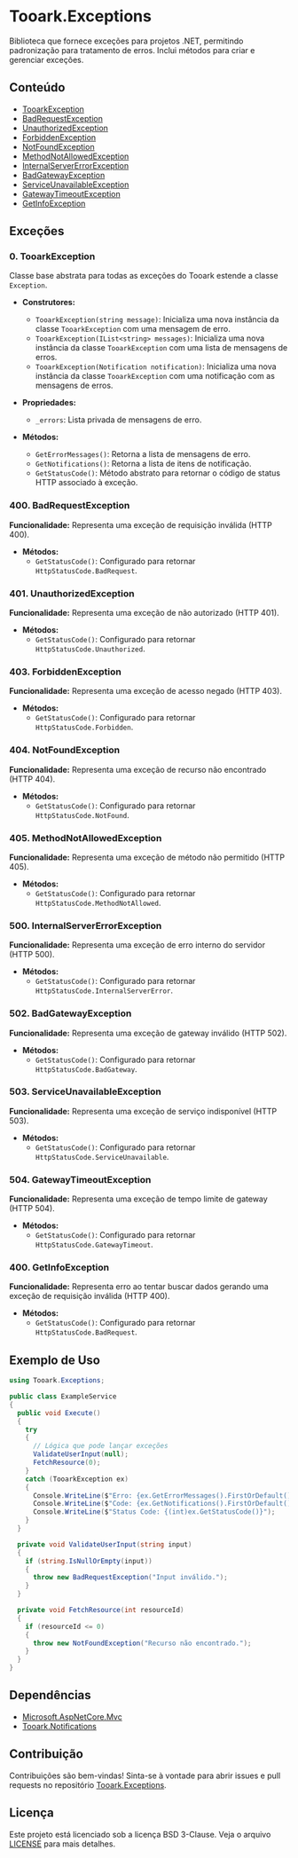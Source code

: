 # Tooark.Exceptions

Biblioteca que fornece exceções para projetos .NET, permitindo padronização para tratamento de erros. Inclui métodos para criar e gerenciar exceções.

## Conteúdo

- [TooarkException](#0-tooarkexception)
- [BadRequestException](#400-badrequestexception)
- [UnauthorizedException](#401-unauthorizedexception)
- [ForbiddenException](#403-forbiddenexception)
- [NotFoundException](#404-notfoundexception)
- [MethodNotAllowedException](#405-methodnotallowedexception)
- [InternalServerErrorException](#500-internalservererrorexception)
- [BadGatewayException](#502-badgatewayexception)
- [ServiceUnavailableException](#503-serviceunavailableexception)
- [GatewayTimeoutException](#504-gatewaytimeoutexception)
- [GetInfoException](#400-getinfoexception)

## Exceções

### 0. TooarkException

Classe base abstrata para todas as exceções do Tooark estende a classe `Exception`.

- **Construtores:**

  - `TooarkException(string message)`: Inicializa uma nova instância da classe `TooarkException` com uma mensagem de erro.
  - `TooarkException(IList<string> messages)`: Inicializa uma nova instância da classe `TooarkException` com uma lista de mensagens de erros.
  - `TooarkException(Notification notification)`: Inicializa uma nova instância da classe `TooarkException` com uma notificação com as mensagens de erros.

- **Propriedades:**

  - `_errors`: Lista privada de mensagens de erro.

- **Métodos:**
  - `GetErrorMessages()`: Retorna a lista de mensagens de erro.
  - `GetNotifications()`: Retorna a lista de itens de notificação.
  - `GetStatusCode()`: Método abstrato para retornar o código de status HTTP associado à exceção.

### 400. BadRequestException

**Funcionalidade:**
Representa uma exceção de requisição inválida (HTTP 400).

- **Métodos:**
  - `GetStatusCode()`: Configurado para retornar `HttpStatusCode.BadRequest`.

### 401. UnauthorizedException

**Funcionalidade:**
Representa uma exceção de não autorizado (HTTP 401).

- **Métodos:**
  - `GetStatusCode()`: Configurado para retornar `HttpStatusCode.Unauthorized`.

### 403. ForbiddenException

**Funcionalidade:**
Representa uma exceção de acesso negado (HTTP 403).

- **Métodos:**
  - `GetStatusCode()`: Configurado para retornar `HttpStatusCode.Forbidden`.

### 404. NotFoundException

**Funcionalidade:**
Representa uma exceção de recurso não encontrado (HTTP 404).

- **Métodos:**
  - `GetStatusCode()`: Configurado para retornar `HttpStatusCode.NotFound`.

### 405. MethodNotAllowedException

**Funcionalidade:**
Representa uma exceção de método não permitido (HTTP 405).

- **Métodos:**
  - `GetStatusCode()`: Configurado para retornar `HttpStatusCode.MethodNotAllowed`.

### 500. InternalServerErrorException

**Funcionalidade:**
Representa uma exceção de erro interno do servidor (HTTP 500).

- **Métodos:**
  - `GetStatusCode()`: Configurado para retornar `HttpStatusCode.InternalServerError`.

### 502. BadGatewayException

**Funcionalidade:**
Representa uma exceção de gateway inválido (HTTP 502).

- **Métodos:**
  - `GetStatusCode()`: Configurado para retornar `HttpStatusCode.BadGateway`.

### 503. ServiceUnavailableException

**Funcionalidade:**
Representa uma exceção de serviço indisponível (HTTP 503).

- **Métodos:**
  - `GetStatusCode()`: Configurado para retornar `HttpStatusCode.ServiceUnavailable`.

### 504. GatewayTimeoutException

**Funcionalidade:**
Representa uma exceção de tempo limite de gateway (HTTP 504).

- **Métodos:**
  - `GetStatusCode()`: Configurado para retornar `HttpStatusCode.GatewayTimeout`.

### 400. GetInfoException

**Funcionalidade:**
Representa erro ao tentar buscar dados gerando uma exceção de requisição inválida (HTTP 400).

- **Métodos:**
  - `GetStatusCode()`: Configurado para retornar `HttpStatusCode.BadRequest`.

## Exemplo de Uso

```csharp
using Tooark.Exceptions;

public class ExampleService
{
  public void Execute()
  {
    try
    {
      // Lógica que pode lançar exceções
      ValidateUserInput(null);
      FetchResource(0);
    }
    catch (TooarkException ex)
    {
      Console.WriteLine($"Erro: {ex.GetErrorMessages().FirstOrDefault()}");
      Console.WriteLine($"Code: {ex.GetNotifications().FirstOrDefault()?.Code}, Message: {ex.GetNotifications().FirstOrDefault()?.Message}");
      Console.WriteLine($"Status Code: {(int)ex.GetStatusCode()}");
    }
  }

  private void ValidateUserInput(string input)
  {
    if (string.IsNullOrEmpty(input))
    {
      throw new BadRequestException("Input inválido.");
    }
  }

  private void FetchResource(int resourceId)
  {
    if (resourceId <= 0)
    {
      throw new NotFoundException("Recurso não encontrado.");
    }
  }
}
```

## Dependências

- [Microsoft.AspNetCore.Mvc](https://www.nuget.org/packages/Microsoft.AspNetCore.Mvc/)
- [Tooark.Notifications](../Tooark.Notifications/README.md)

## Contribuição

Contribuições são bem-vindas! Sinta-se à vontade para abrir issues e pull requests no repositório [Tooark.Exceptions](https://github.com/Tooark/tooark/issues).

## Licença

Este projeto está licenciado sob a licença BSD 3-Clause. Veja o arquivo [LICENSE](../LICENSE) para mais detalhes.
